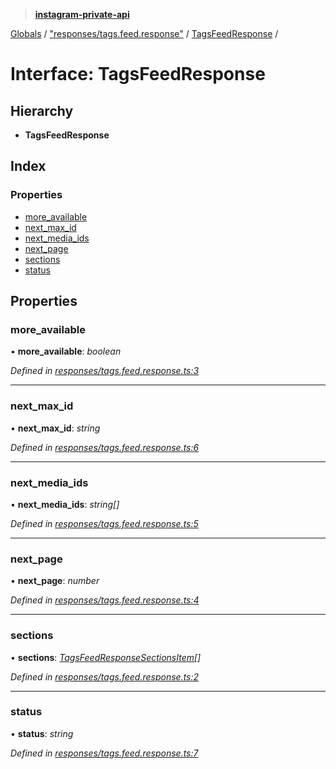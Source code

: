 > **[instagram-private-api](../README.md)**

[Globals](../README.md) / ["responses/tags.feed.response"](../modules/_responses_tags_feed_response_.md) / [TagsFeedResponse](_responses_tags_feed_response_.tagsfeedresponse.md) /

# Interface: TagsFeedResponse

## Hierarchy

* **TagsFeedResponse**

## Index

### Properties

* [more_available](_responses_tags_feed_response_.tagsfeedresponse.md#more_available)
* [next_max_id](_responses_tags_feed_response_.tagsfeedresponse.md#next_max_id)
* [next_media_ids](_responses_tags_feed_response_.tagsfeedresponse.md#next_media_ids)
* [next_page](_responses_tags_feed_response_.tagsfeedresponse.md#next_page)
* [sections](_responses_tags_feed_response_.tagsfeedresponse.md#sections)
* [status](_responses_tags_feed_response_.tagsfeedresponse.md#status)

## Properties

###  more_available

• **more_available**: *boolean*

*Defined in [responses/tags.feed.response.ts:3](https://github.com/dilame/instagram-private-api/blob/3e16058/src/responses/tags.feed.response.ts#L3)*

___

###  next_max_id

• **next_max_id**: *string*

*Defined in [responses/tags.feed.response.ts:6](https://github.com/dilame/instagram-private-api/blob/3e16058/src/responses/tags.feed.response.ts#L6)*

___

###  next_media_ids

• **next_media_ids**: *string[]*

*Defined in [responses/tags.feed.response.ts:5](https://github.com/dilame/instagram-private-api/blob/3e16058/src/responses/tags.feed.response.ts#L5)*

___

###  next_page

• **next_page**: *number*

*Defined in [responses/tags.feed.response.ts:4](https://github.com/dilame/instagram-private-api/blob/3e16058/src/responses/tags.feed.response.ts#L4)*

___

###  sections

• **sections**: *[TagsFeedResponseSectionsItem](_responses_tags_feed_response_.tagsfeedresponsesectionsitem.md)[]*

*Defined in [responses/tags.feed.response.ts:2](https://github.com/dilame/instagram-private-api/blob/3e16058/src/responses/tags.feed.response.ts#L2)*

___

###  status

• **status**: *string*

*Defined in [responses/tags.feed.response.ts:7](https://github.com/dilame/instagram-private-api/blob/3e16058/src/responses/tags.feed.response.ts#L7)*